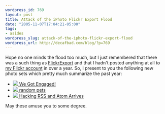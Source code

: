 ```yaml
--- 
wordpress_id: 769
layout: post
title: Attack of the iPhoto Flickr Export Flood
date: "2005-11-07T17:04:21-05:00"
tags: 
- asides
wordpress_slug: attack-of-the-iphoto-flickr-export-flood
wordpress_url: http://decafbad.com/blog/?p=769
---
```

Hope no one minds the flood too much, but I just remembered that there was a such thing as [FlickrExport](http://connectedflow.com/flickrexport/) and that I hadn't posted anything at all to [my Flickr account](http://flickr.com/photos/deusx) in over a year.  So, I present to you the following new photo sets which pretty much summarize the past year:

* [<img src="http://static.flickr.com/29/60965572_c327d5a5e0_s.jpg" /> We Got Engaged!](http://flickr.com/photos/deusx/sets/1316877/)
* [<img src="http://static.flickr.com/27/60971492_9379a66a66_s.jpg" /> random pets](http://flickr.com/photos/deusx/sets/1316941/)
* [<img src="http://static.flickr.com/25/60964174_f17514ccbb_s.jpg" /> Hacking RSS and Atom Arrives](http://flickr.com/photos/deusx/sets/1316791/)

May these amuse you to some degree.

<!-- tags: flickr photos engagement pets book hackingrssandatom -->
